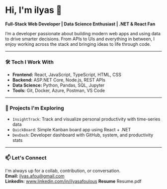 # Hi, I'm ilyas 👋  
**Full-Stack Web Developer | Data Science Enthusiast | .NET & React Fan**

I’m a developer passionate about building modern web apps and using data to drive smarter decisions. From APIs to UIs and everything in between, I enjoy working across the stack and bringing ideas to life through code.

---

### 🛠 Tech I Work With
- **Frontend:** React, JavaScript, TypeScript, HTML, CSS
- **Backend:** ASP.NET Core, Node.js, REST APIs
- **Data Science:** Python, Pandas, SQL, Jupyter
- **Tools:** Git, Docker, Azure, Postman, VS Code

---

### 🚧 Projects I'm Exploring
- `InsightTrack`: Track and visualize personal productivity with time-series data
- `QuickBoard`: Simple Kanban board app using React + .NET
- `DevDash`: Developer dashboard with GitHub, system, and productivity stats

---


### 📫 Let's Connect
I'm always up for a collab, contribution, or conversation.  
**Email:** ilyas.afou@gmail.com  
**LinkedIn:** www.linkedin.com/in/ilyasafoulous
**Resume** Resume.pdf

